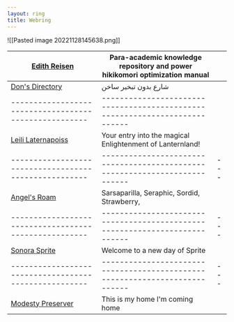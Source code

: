 ```yaml
---
layout: ring
title: Webring
---
```


![[Pasted image 20221128145638.png]]


| [Edith Reisen](http://reisen.netlify.app/)            | Para-academic knowledge repository and power hikikomori optimization manual |     |
| ----------------------------------------------------- | --------------------------------------------------------------------------- | --- |
| [Don's Directory](http://dons.directory/)             | شارع بدون تبخير ساخن                                                        |
| ----------------------------------------------------- | --------------------------------------------------------------------------- |
| [Leili Laternapoiss](https://leili.netlify.app/)      | Your entry into the magical Enlightenment of Lanternland!                   |     |
| ----------------------------------------------------- | --------------------------------------------------------------------------- | --- |
| [Angel's Roam](https://eplenas.neocities.org/)        | Sarsaparilla, Seraphic, Sordid, Strawberry,                                 |     |
| ----------------------------------------------------- | --------------------------------------------------------------------------- | --- |
| [Sonora Sprite](https://spritecore.netlify.app/)      | Welcome to a new day of Sprite                                              |     |
| ----------------------------------------------------- | --------------------------------------------------------------------------- | --- |
| [Modesty Preserver](https:s//disengagea.toikos.net/)  | This is my home I'm coming home                                             |     |